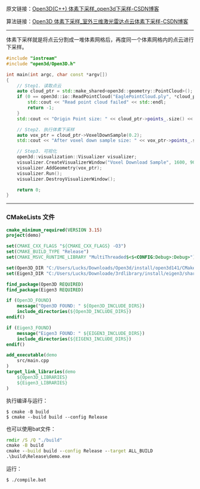 原文链接：[Open3D(C++) 体素下采样_open3d下采样-CSDN博客](https://blog.csdn.net/qq_36686437/article/details/125714085)

算法链接：[Open3D 体素下采样_室外三维激光雷达点云体素下采样-CSDN博客](https://blog.csdn.net/qq_36686437/article/details/114172400)

---

体素下采样就是将点云分割成一堆体素网格后，再度同一个体素网格内的点云进行下采样。

```cpp
#include "iostream"
#include "open3d/Open3D.h"

int main(int argc, char const *argv[])
{
    // Step1. 读取点云
    auto cloud_ptr = std::make_shared<open3d::geometry::PointCloud>();
    if (0 == open3d::io::ReadPointCloud("EaglePointCloud.ply", *cloud_ptr)){
        std::cout << "Read point cloud failed" << std::endl;
        return -1;
    }
    std::cout << "Origin Point size: " << cloud_ptr->points_.size() << std::endl;

    // Step2. 执行体素下采样
    auto vox_ptr = cloud_ptr->VoxelDownSample(0.2);
    std::cout << "After voxel down sample size: " << vox_ptr->points_.size() << std::endl;

    // Step3. 可视化
    open3d::visualization::Visualizer visualizer;
    visualizer.CreateVisualizerWindow("Voxel Download Sample", 1600, 900);
    visualizer.AddGeometry(vox_ptr);
    visualizer.Run();
    visualizer.DestroyVisualizerWindow();

    return 0;
}
```

----
### CMakeLists 文件

```cmake
cmake_minimum_required(VERSION 3.15)
project(demo)

set(CMAKE_CXX_FLAGS "${CMAKE_CXX_FLAGS} -O3")
set(CMAKE_BUILD_TYPE "Release")
set(CMAKE_MSVC_RUNTIME_LIBRARY "MultiThreaded$<$<CONFIG:Debug>:Debug>")

set(Open3D_DIR "C:/Users/Lucks/Downloads/Open3d/install/open3d141/CMake")
set(Eigen3_DIR "C:/Users/Lucks/Downloade/3rdlibrary/install/eigen3/share/eigen3/cmake")

find_package(Open3D REQUIRED)
find_package(Eigen3 REQUIRED)

if (Open3D_FOUND)
    message("Open3D FOUND: " ${Open3D_INCLUDE_DIRS})
    include_directories(${Open3D_INCLUDE_DIRS})
endif()

if (Eigen3_FOUND)
    message("Eigen3 FOUND: " ${EIGEN3_INCLUDE_DIRS})
    include_directories(${EIGEN3_INCLUDE_DIRS})
endif()

add_executable(demo
    src/main.cpp
)
target_link_libraries(demo
    ${Open3D_LIBRARIES}
    ${Eigen3_LIBRARIES}
)
```

执行编译与运行：
```shell
$ cmake -B build
$ cmake --build build --config Release
```

也可以使用bat文件：
```bat
rmdir /S /Q "./build"
cmake -B build
cmake --build build --config Release --target ALL_BUILD
.\build\Release\demo.exe
```

运行：
```shell
$ ./compile.bat
```